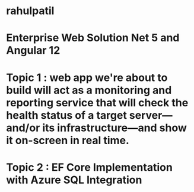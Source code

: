 # rahulpatil
# Enterprise Web Solution Net 5 and Angular 12
# Topic  1 : web app we're about to build will act as a monitoring and reporting service that will check the health status of a target server—and/or its infrastructure—and show it on-screen in real time.
# Topic 2 : EF Core Implementation with Azure SQL Integration 
